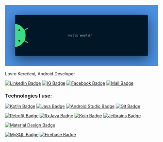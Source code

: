 ![](./assets/banner.png)

Lovro Kerečeni, Android Developer

[![LinkedIn Badge](https://img.shields.io/badge/-Lovro_Kerečeni-2867b2?style=flat-square&labelColor=2867b2&logo=linkedin&logoColor=white)](https://www.linkedin.com/in/lovro-kere%C4%8Deni-25a997200) [![IG Badge](https://img.shields.io/badge/-@lovro_kereceni-fb3958?style=flat-square&labelColor=fb3958&logo=instagram&logoColor=white)](https://www.instagram.com/lovro_kereceni) [![Facebook Badge](https://img.shields.io/badge/-Lovro_Kerečeni-4267B2?style=flat-square&labelColor=4267B2&logo=facebook&logoColor=white)](https://www.facebook.com/lovro630) [![Mail Badge](https://img.shields.io/badge/-lovro.kereceni-C71610?style=flat-square&labelColor=C71610&logo=gmail&logoColor=white)](mailto:lovro.kereceni@gmail.com)

### Technologies I use:

[![Kotlin Badge](https://img.shields.io/badge/-Kotlin-F6891F?style=for-the-badge&labelColor=252526&logo=kotlin&logoColor=B75EA4)](#) [![Java Badge](https://img.shields.io/badge/-Java-EC2025?style=for-the-badge&labelColor=252526&logo=java&logoColor=EC2025)](#) [![Android Studio Badge](https://img.shields.io/badge/-Android_Studio-3DDC84?style=for-the-badge&labelColor=252526&logo=android-studio&logoColor=3DDC84)](#) [![Git Badge](https://img.shields.io/badge/-Git-F05032?style=for-the-badge&labelColor=252526&logo=git&logoColor=F05032)](#)

[![Retrofit Badge](https://img.shields.io/badge/-Retrofit-5CB670?style=for-the-badge&labelColor=252526)](#) [![RxJava Badge](https://img.shields.io/badge/-RxJava-96008F?style=for-the-badge&labelColor=252526)](#) [![Koin Badge](https://img.shields.io/badge/-Koin-FDC63F?style=for-the-badge&labelColor=252526)](#) [![Jetbrains Badge](https://img.shields.io/badge/-Jetpack_Compose-3870B2?style=for-the-badge&labelColor=252526&logo=jetbrains&logoColor=37BF6E)](#)

[![Material Design Badge](https://img.shields.io/badge/-Material_Design-757575?style=for-the-badge&labelColor=252526&logo=material-design&logoColor=757575)](#)

[![MySQL Badge](https://img.shields.io/badge/-MySQL-4479A1?style=for-the-badge&labelColor=252526&logo=mysql&logoColor=white)](#) [![Firebase Badge](https://img.shields.io/badge/-Firebase-FFCA28?style=for-the-badge&labelColor=252526&logo=firebase&logoColor=FFCA28)](#)
